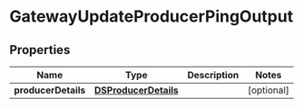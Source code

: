 

# GatewayUpdateProducerPingOutput


## Properties

| Name | Type | Description | Notes |
|------------ | ------------- | ------------- | -------------|
|**producerDetails** | [**DSProducerDetails**](DSProducerDetails.md) |  |  [optional] |



